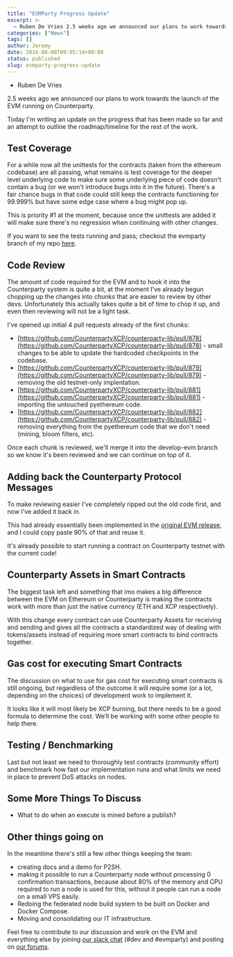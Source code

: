 ```yaml
---
title: "EVMParty Progress Update"
excerpt: >-
  – Ruben De Vries 2.5 weeks ago we announced our plans to work towards the launch of the EVM running on Counterparty. Today I'm writing an update on the progress that has been made so far and an attempt to outline the roadmap/timeline for the rest of the work. Test Coverage For a while now all
categories: ["News"]
tags: []
author: Jeremy
date: 2016-06-08T09:05:14+00:00
status: published
slug: evmparty-progress-update
---
```


- Ruben De Vries

2.5 weeks ago we announced our plans to work towards the launch of the EVM running on Counterparty.

Today I'm writing an update on the progress that has been made so far and an attempt to outline the roadmap/timeline for the rest of the work.

## **Test Coverage**

For a while now all the unittests for the contracts (taken from the ethereum codebase) are all passing, what remains is test coverage for the deeper level underlying code to make sure some underlying piece of code doesn't contain a bug (or we won't introduce bugs into it in the future). There's a fair chance bugs in that code could still keep the contracts functioning for 99.999% but have some edge case where a bug might pop up.

This is priority #1 at the moment, because once the unittests are added it will make sure there's no regression when continuing with other changes.

If you want to see the tests running and pass; checkout the evmparty branch of my repo [here](https://github.com/rubensayshi/counterparty-lib/tree/evmparty).

## **Code Review**

The amount of code required for the EVM and to hook it into the Counterparty system is quite a bit, at the moment I've already begun chopping up the changes into chunks that are easier to review by other devs. Unfortunately this actually takes quite a bit of time to chop it up, and even then reviewing will not be a light task.

I've opened up initial 4 pull requests already of the first chunks:

-   [https://github.com/CounterpartyXCP/counterparty-lib/pull/878](https://github.com/CounterpartyXCP/counterparty-lib/pull/878) - small changes to be able to update the hardcoded checkpoints in the codebase.
-   [https://github.com/CounterpartyXCP/counterparty-lib/pull/879](https://github.com/CounterpartyXCP/counterparty-lib/pull/879) - removing the old testnet-only implentation.
-   [https://github.com/CounterpartyXCP/counterparty-lib/pull/881](https://github.com/CounterpartyXCP/counterparty-lib/pull/881) - importing the untouched pyethereum code.
-   [https://github.com/CounterpartyXCP/counterparty-lib/pull/882](https://github.com/CounterpartyXCP/counterparty-lib/pull/882) - removing everything from the pyethereum code that we don't need (mining, bloom filters, etc).

Once each chunk is reviewed, we'll merge it into the develop-evm branch so we know it's been reviewed and we can continue on top of it.

## **Adding back the Counterparty Protocol Messages**

To make reviewing easier I've completely ripped out the old code first, and now I've added it back in.

This had already essentially been implemented in the [original EVM release](http://counterparty.local/news/counterparty-recreates-ethereums-smart-contract-platform-on-bitcoin/), and I could copy paste 90% of that and reuse it.

It's already possible to start running a contract on Counterparty testnet with the current code!

## **Counterparty Assets in Smart Contracts**

The biggest task left and something that imo makes a big difference between the EVM on Ethereum or Counterparty is making the contracts work with more than just the native currency (ETH and XCP respectively).

With this change every contract can use Counterparty Assets for receiving and sending and gives all the contracts a standardized way of dealing with tokens/assets instead of requiring more smart contracts to bind contracts together.

## **Gas cost for executing Smart Contracts**

The discussion on what to use for gas cost for executing smart contracts is still ongoing, but regardless of the outcome it will require some (or a lot, depending on the choices) of development work to implement it.

It looks like it will most likely be XCP burning, but there needs to be a good formula to determine the cost. We’ll be working with some other people to help there.

## **Testing / Benchmarking**

Last but not least we need to thoroughly test contracts (community effort) and benchmark how fast our implementation runs and what limits we need in place to prevent DoS attacks on nodes.

## **Some More Things To Discuss**

-   What to do when an execute is mined before a publish?

## **Other things going on**

In the meantime there's still a few other things keeping the team:

-   creating docs and a demo for P2SH.
-   making it possible to run a Counterparty node without processing 0 confirmation transactions, because about 80% of the memory and CPU required to run a node is used for this, without it people can run a node on a small VPS easily.
-   Redoing the federated node build system to be built on Docker and Docker Compose.
-   Moving and consolidating our IT infrastructure.

Feel free to contribute to our discussion and work on the EVM and everything else by joining [our slack chat](http://slack.counterparty.io) (#dev and #evmparty) and posting on [our forums](http://counterpartytalk.org).